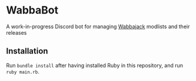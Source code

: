 # WabbaBot
A work-in-progress Discord bot for managing [Wabbajack](https://www.wabbajack.org) modlists and their releases

## Installation
Run `bundle install` after having installed Ruby in this repository, and run `ruby main.rb`.
